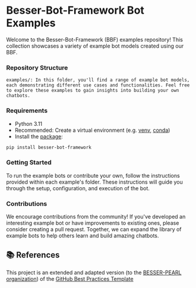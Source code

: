 # Besser-Bot-Framework Bot Examples

Welcome to the Besser-Bot-Framework (BBF) examples repository! This collection showcases a variety of example bot models created using our BBF.
### Repository Structure

    examples/: In this folder, you'll find a range of example bot models, each demonstrating different use cases and functionalities. Feel free to explore these examples to gain insights into building your own chatbots.

### Requirements

- Python 3.11
- Recommended: Create a virtual environment
  (e.g. [venv](https://docs.python.org/3/library/venv.html),
  [conda](https://conda.io/projects/conda/en/latest/user-guide/tasks/manage-environments.html))
- Install the [package](https://pypi.org/project/besser-bot-framework/):

```bash
pip install besser-bot-framework
```

### Getting Started
 
To run the example bots or contribute your own, follow the instructions provided within each example's folder. These instructions will guide you through the setup, configuration, and execution of the bot.
### Contributions

We encourage contributions from the community! If you've developed an interesting example bot or have improvements to existing ones, please consider creating a pull request. Together, we can expand the library of example bots to help others learn and build amazing chatbots.

## 📚 References

This project is an extended and adapted version (to the [BESSER-PEARL organization](https://github.com/organizations/BESSER-PEARL/)) of the [GitHub Best Practices Template](https://github.com/jlcanovas/gh-best-practices-template.git)
